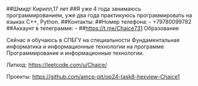 ##Шмидт Кирилл,17 лет
##Я уже 4 года занимаюсь программированием, уже два года практикуюсь программировать на языках C++, Python.
##Контакты: 
##Номер телефона:
    - +79780099782
##Аккаунт в телеграмме:
    - ##https://t.me/Chaice731
Образование

Сейчас я обучаюсь в СПБГУ на специальности Фундаментальная информатика и информационные технологии на программе Программирование и информационные технологии.

Литкод: 
https://leetcode.com/u/Chaice/


Проекты:
https://github.com/amcp-pit/op24-task8-hexview-Chaice1
